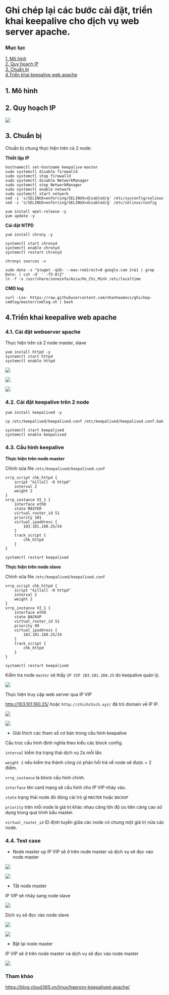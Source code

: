 # Ghi chép lại các bước cài đặt, triển khai keepalive cho dịch vụ web server apache.


### Mục lục

[1. Mô hình](#mohinh)<br>
[2. Quy hoạch IP](#ip)<br>
[3. Chuẩn bị](#chuanbi)<br>
[4.Triển khai keepalive web apache](#caidat)<br>


<a name="mohinh"></a>
## 1. Mô hình


<a name="ip"></a>
## 2. Quy hoạch IP

![](../images/keepalive-webserver-apache/Screenshot_670.png)

<a name="chuanbi"></a>
## 3. Chuẩn bị

Chuẩn bị chung thực hiện trên cả 2 node:

**Thiết lập IP**

```
hostnamectl set-hostname keepalive-master
sudo systemctl disable firewalld
sudo systemctl stop firewalld
sudo systemctl disable NetworkManager
sudo systemctl stop NetworkManager
sudo systemctl enable network
sudo systemctl start network
sed -i 's/SELINUX=enforcing/SELINUX=disabled/g' /etc/sysconfig/selinux
sed -i 's/SELINUX=enforcing/SELINUX=disabled/g' /etc/selinux/config
```

```
yum install epel-release -y
yum update -y
```

**Cài đặt NTPD**

```
yum install chrony -y 

systemctl start chronyd 
systemctl enable chronyd
systemctl restart chronyd 

chronyc sources -v
```

```
sudo date -s "$(wget -qSO- --max-redirect=0 google.com 2>&1 | grep Date: | cut -d' ' -f5-8)Z"
ln -f -s /usr/share/zoneinfo/Asia/Ho_Chi_Minh /etc/localtime
```

**CMD log**

```
curl -Lso- https://raw.githubusercontent.com/nhanhoadocs/ghichep-cmdlog/master/cmdlog.sh | bash
```

<a name="caidat"></a>
## 4.Triển khai keepalive web apache

### 4.1. Cài đặt webserver apache

Thực hiện trên cả 2 node master, slave

```
yum install httpd -y
systemctl start httpd
systemctl enable httpd
```

![](../images/keepalive-webserver-apache/Screenshot_670.png)

![](../images/keepalive-webserver-apache/Screenshot_671.png)

![](../images/keepalive-webserver-apache/Screenshot_672.png)

### 4.2. Cài đặt keepalive trên 2 node

```
yum install keepalived -y
```

```
cp /etc/keepalived/keepalived.conf /etc/keepalived/keepalived.conf.bak
```

```
systemctl start keepalived
systemctl enable keepalived
```

### 4.3. Cấu hình keepalive

**Thực hiện trên node master**

Chỉnh sửa file `/etc/keepalived/keepalived.conf`

```
vrrp_script chk_httpd {
    script "killall -0 httpd"
    interval 2
    weight 2
}
vrrp_instance VI_1 {
    interface eth0
    state MASTER
    virtual_router_id 51
    priority 101
    virtual_ipaddress {
        103.101.160.25/24
    }
    track_script {
        chk_httpd
    }
}
```

```
systemctl restart keepalived
```

**Thực hiện trên node slave**

Chỉnh sửa file `/etc/keepalived/keepalived.conf`

```
vrrp_script chk_httpd {
    script "killall -0 httpd"
    interval 2
    weight 2
}
vrrp_instance VI_1 {
    interface eth0
    state BACKUP
    virtual_router_id 51
    priority 99
    virtual_ipaddress {
        103.101.160.25/24
    }
    track_script {
        chk_httpd
    }
}
```

```
systemctl restart keepalived
```

Kiểm tra node `master` sẽ thấy `IP VIP 103.101.160.25` do keepalive quản lý.


![](../images/keepalive-webserver-apache/Screenshot_673.png)

Thực hiện truy cập web server qua IP VIP

http://103.101.160.25/ hoặc `http://chichchich.xyz/` đã trỏ domain về IP IP.


![](../images/keepalive-webserver-apache/Screenshot_674.png)

![](../images/keepalive-webserver-apache/Screenshot_675.png)

- Giải thích các tham số cơ bản trong cấu hình keepalive

Cấu trúc cấu hình định nghĩa theo kiểu các block config.

`interval` kiểm tra trạng thái dịch vụ 2s mỗi lần.

`weight 2` nếu kiếm tra thành công có phản hồi trả về node sẽ được + 2 điểm.

`vrrp_instance` là block cấu hình chính.

`interface` tên card mạng sẽ cấu hình cho IP VIP nhảy vào.

`state` trạng thái node đó đóng cài trò gì `MASTER` hoặc `BACKUP`

`priority` trên mỗi node là giá trị khác nhau càng lớn độ ưu tiên càng cao sử dụng trong quá trình bầu master.

`virtual_router_id` ID định tuyền giữa các node có chung một giá trị nữa các node.



### 4.4. Test case

- Node master up IP VIP sẽ ở trên node master và dịch vụ sẽ đọc vào node master

![](../images/keepalive-webserver-apache/Screenshot_674.png)

![](../images/keepalive-webserver-apache/Screenshot_675.png)

- Tắt node master

IP VIP sẽ nhảy sang node slave

![](../images/keepalive-webserver-apache/Screenshot_676.png)

Dịch vụ sẽ đọc vào node slave

![](../images/keepalive-webserver-apache/Screenshot_677.png)

![](../images/keepalive-webserver-apache/Screenshot_678.png)

- Bật lại node master

IP VIP sẽ ở trên node master và dịch vụ sẽ đọc vào node master

![](../images/keepalive-webserver-apache/Screenshot_679.png)


### Tham khảo

https://blog.cloud365.vn/linux/haproxy-keepalived-apache/


